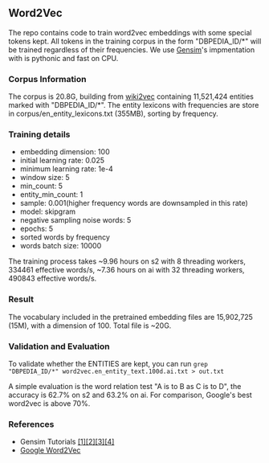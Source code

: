 ## Word2Vec

The repo contains code to train word2vec embeddings with some special tokens kept. All tokens in the training corpus in the form "DBPEDIA_ID/\*" will be trained regardless of their frequencies. We use [Gensim](https://github.com/RaRe-Technologies/gensim)'s impmentation with is pythonic and fast on CPU.

### Corpus Information
The corpus is 20.8G, building from [wiki2vec](https://github.com/idio/wiki2vec) containing 11,521,424 entities marked with "DBPEDIA_ID/\*".
The entity lexicons with frequencies are store in corpus/en_entity_lexicons.txt (355MB), sorting by frequency.

### Training details
- embedding dimension: 100
- initial learning rate: 0.025
- minimum learning rate: 1e-4
- window size: 5
- min_count: 5
- entity_min_count: 1
- sample: 0.001(higher frequency words are downsampled in this rate)
- model: skipgram
- negative sampling noise words: 5
- epochs: 5
- sorted words by frequency
- words batch size: 10000

The training process takes ~9.96 hours on s2 with 8 threading workers, 334461 effective words/s,
~7.36 hours on ai with 32 threading workers, 490843 effective words/s.

### Result
The vocabulary included in the pretrained embedding files are 15,902,725 (15M), with a dimension of 100. Total file is ~20G.

### Validation and Evaluation
To validate whether the ENTITIES are kept, you can run `grep "DBPEDIA_ID/*" word2vec.en_entity_text.100d.ai.txt > out.txt`

A simple evaluation is the word relation test "A is to B as C is to D", the accuracy is 62.7% on s2 and 63.2% on ai. For comparison, Google's best word2vec is above 70%.

### References
- Gensim Tutorials [[1]](https://rare-technologies.com/word2vec-tutorial/)[[2]](https://rare-technologies.com/deep-learning-with-word2vec-and-gensim/)[[3]](https://rare-technologies.com/word2vec-in-python-part-two-optimizing/)[[4]](https://rare-technologies.com/parallelizing-word2vec-in-python/)
- [Google Word2Vec](https://code.google.com/archive/p/word2vec/)
